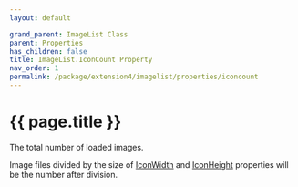 ```yaml
---
layout: default

grand_parent: ImageList Class
parent: Properties
has_children: false
title: ImageList.IconCount Property
nav_order: 1
permalink: /package/extension4/imagelist/properties/iconcount
---
```

# {{ page.title }}

The total number of loaded images.

Image files divided by the size of <a href="/package/extension4/imagelist/properties/iconwidth">IconWidth</a> and <a href="/package/extension4/imagelist/properties/iconheight">IconHeight</a> properties will be the number after division.